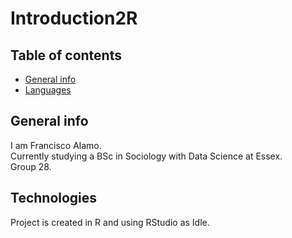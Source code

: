 # Introduction2R
## Table of contents
* [General info](#general-info)
* [Languages](#technologies)

## General info
  I am Francisco Alamo.<br/>
  Currently studying a BSc in Sociology with Data Science at Essex.<br/>
  Group 28.<br/>
  
## Technologies
Project is created in R and using RStudio as Idle.
  
 
